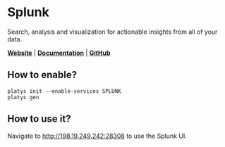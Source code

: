 # Splunk

Search, analysis and visualization for actionable insights from all of your data.

**[Website](https://splunk.com/)** | **[Documentation](https://docs.splunk.com/Documentation)** | **[GitHub](https://github.com/splunk/docker-splunk)**

## How to enable?

```
platys init --enable-services SPLUNK
platys gen
```

## How to use it?

Navigate to <http://198.19.249.242:28308> to use the Splunk UI.
